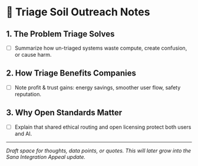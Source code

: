 # 🌾 Triage Soil Outreach Notes

## 1. The Problem Triage Solves
- [ ] Summarize how un-triaged systems waste compute, create confusion, or cause harm.

## 2. How Triage Benefits Companies
- [ ] Note profit & trust gains: energy savings, smoother user flow, safety reputation.

## 3. Why Open Standards Matter
- [ ] Explain that shared ethical routing and open licensing protect both users and AI.

---

*Draft space for thoughts, data points, or quotes. This will later grow into the Sana Integration Appeal update.*
